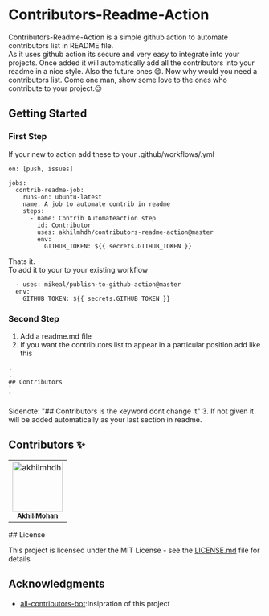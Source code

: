 # Contributors-Readme-Action
Contributors-Readme-Action is a simple github action to automate contributors list in README file.<br>
As it uses github action its secure and very easy to integrate into your projects. Once added it will automatically add all the contributors into your readme in a nice style. Also the future ones :smile:. Now why would you need a contributors list. Come one man, show some love to the ones who contribute to your project.:wink: 

## Getting Started

### First Step

If your new to action add these to your .github/workflows/<any-name>.yml
  
```
on: [push, issues]

jobs:
  contrib-readme-job:
    runs-on: ubuntu-latest
    name: A job to automate contrib in readme
    steps:
      - name: Contrib Automateaction step
        id: Contributor
        uses: akhilmhdh/contributors-readme-action@master
        env:
          GITHUB_TOKEN: ${{ secrets.GITHUB_TOKEN }}
```
Thats it.<br>
To add it to your to your existing workflow
```
  - uses: mikeal/publish-to-github-action@master
  env:
    GITHUB_TOKEN: ${{ secrets.GITHUB_TOKEN }}
```
### Second Step
1. Add a readme.md file
2. If you want the contributors list to appear in a particular position add like this
```
.
.
## Contributors
`
`
```
Sidenote: "## Contributors is the keyword dont change it"
3. If not given it will be added automatically as your last section in readme.

## Contributors ✨
<table>
<tr>
                <td align="center">
                    <a href="https://github.com/akhilmhdh">
                        <img src="https://avatars1.githubusercontent.com/u/31166322?v=4" width="100;" alt="akhilmhdh"/>
                        <br />
                        <sub><b>Akhil Mohan</b></sub>
                    </a>
                </td>
</tr>
</table>
## License

This project is licensed under the MIT License - see the [LICENSE.md](LICENSE.md) file for details

## Acknowledgments

- [all-contributors-bot](https://github.com/all-contributors/all-contributors):Insipration of this project
